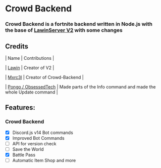 # Crowd Backend
### Crowd Backend is a fortnite backend written in Node.js with the base of [LawinServer V2](https://github.com/Lawin0129/LawinServerV2) with some changes

## Credits

| Name | Contributions |

| [Lawin](https://github.com/Lawin0129) | Creator of V2 |

| [Mxrc3l](https://github.com/Akadi5) | Creator of Crowd-Backend |

| [Pongo / ObsessedTech](https://github.com/endlessalpacaYT/Backend-S12) | Made parts of the Info command and made the whole Update command |



## Features:

### Crowd Backend
- [x] Discord.js v14 Bot commands
- [x] Improved Bot Commands
- [ ] API for version check
- [ ] Save the World
- [x] Battle Pass
- [ ] Automatic Item Shop
and more   
